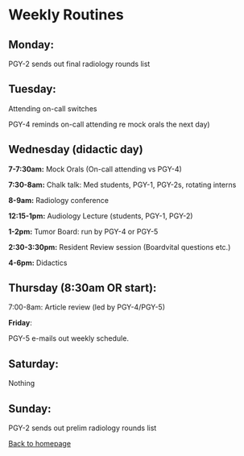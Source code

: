 # Weekly Routines

## **Monday**:

PGY-2 sends out final radiology rounds list

## **Tuesday**:

Attending on-call switches

PGY-4 reminds on-call attending re mock orals the next day)

## **Wednesday** (didactic day)

**7-7:30am:** Mock Orals (On-call attending vs PGY-4)

**7:30-8am:** Chalk talk: Med students, PGY-1, PGY-2s, rotating interns

**8-9am:** Radiology conference

**12:15-1pm:** Audiology Lecture (students, PGY-1, PGY-2)

**1-2pm:** Tumor Board: run by PGY-4 or PGY-5

**2:30-3:30pm:** Resident Review session (Boardvital questions etc.)

**4-6pm:** Didactics

## **Thursday** (8:30am OR start):

7:00-8am: Article review (led by PGY-4/PGY-5)

**Friday**:

PGY-5 e-mails out weekly schedule.

## **Saturday**:

Nothing

## **Sunday**:

PGY-2 sends out prelim radiology rounds list


[Back to homepage](../index.html)


